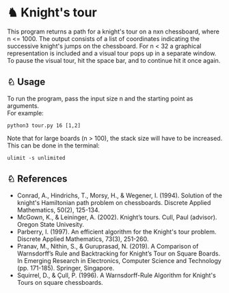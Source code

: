 # ♞ Knight's tour

This program returns a path for a knight's tour on a nxn chessboard, where n <= 1000. The output consists of a list of coordinates indicating the successive knight's jumps on the chessboard. For n < 32 a graphical representation is included and a visual tour pops up in a separate window. To pause the visual tour, hit the space bar, and to continue hit it once again.


## ♘ Usage

To run the program, pass the input size n and the starting point as arguments.  
For example:

```
python3 tour.py 16 [1,2]
```

Note that for large boards (n > 100), the stack size will have to be increased. This can be done in the terminal:  

```
ulimit -s unlimited
```

## ♘ References  

- Conrad, A., Hindrichs, T., Morsy, H., & Wegener, I. (1994). Solution of the knight's Hamiltonian path problem on chessboards. Discrete Applied Mathematics, 50(2), 125-134.
- McGown, K., & Leininger, A. (2002). Knight’s tours. Cull, Paul (advisor). Oregon State Univesity.
- Parberry, I. (1997). An efficient algorithm for the Knight's tour problem. Discrete Applied Mathematics, 73(3), 251-260.
- Pranav, M., Nithin, S., & Guruprasad, N. (2019). A Comparison of Warnsdorff’s Rule and Backtracking for Knight’s Tour on Square Boards. In Emerging Research in Electronics, Computer Science and Technology (pp. 171-185). Springer, Singapore.
- Squirrel, D., & Çull, P. (1996). A Warnsdorff-Rule Algorithm for Knight's Tours on square chessboards.
